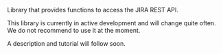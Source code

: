 Library that provides functions to access the JIRA REST API.

This library is currently in active development and will change quite often.
We do not recommend to use it at the moment.

A description and tutorial will follow soon.